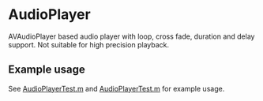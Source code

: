 AudioPlayer
===========

AVAudioPlayer based audio player with loop, cross fade, duration and delay
support.
Not suitable for high precision playback.

Example usage
-------------

See
[AudioPlayerTest.m](/wader/ios-misc/blob/master/AudioPlayer/AudioPlayerTest.m)
and
[AudioPlayerTest.m](/wader/ios-misc/blob/master/AudioPlayer/AudioPlayerTest.h)
for example usage.
